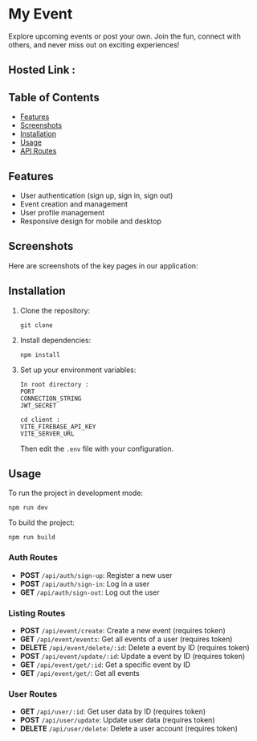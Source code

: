 # My Event

Explore upcoming events or post your own. Join the fun, connect with others, and never miss out on exciting experiences!

## Hosted Link :

## Table of Contents

- [Features](#features)
- [Screenshots](#screenshots)
- [Installation](#installation)
- [Usage](#usage)
- [API Routes](#api-routes)

## Features

- User authentication (sign up, sign in, sign out)
- Event creation and management
- User profile management
- Responsive design for mobile and desktop

## Screenshots

Here are screenshots of the key pages in our application:

## Installation

1. Clone the repository:

   ```
   git clone
   ```

2. Install dependencies:

   ```
   npm install
   ```

3. Set up your environment variables:

   ```
   In root directory :
   PORT
   CONNECTION_STRING
   JWT_SECRET

   cd client :
   VITE_FIREBASE_API_KEY
   VITE_SERVER_URL

   ```

   Then edit the `.env` file with your configuration.

## Usage

To run the project in development mode:

```
npm run dev
```

To build the project:

```
npm run build
```

### Auth Routes

- **POST** `/api/auth/sign-up`: Register a new user
- **POST** `/api/auth/sign-in`: Log in a user
- **GET** `/api/auth/sign-out`: Log out the user

### Listing Routes

- **POST** `/api/event/create`: Create a new event (requires token)
- **GET** `/api/event/events`: Get all events of a user (requires token)
- **DELETE** `/api/event/delete/:id`: Delete a event by ID (requires token)
- **POST** `/api/event/update/:id`: Update a event by ID (requires token)
- **GET** `/api/event/get/:id`: Get a specific event by ID
- **GET** `/api/event/get/`: Get all events

### User Routes

- **GET** `/api/user/:id`: Get user data by ID (requires token)
- **POST** `/api/user/update`: Update user data (requires token)
- **DELETE** `/api/user/delete`: Delete a user account (requires token)
